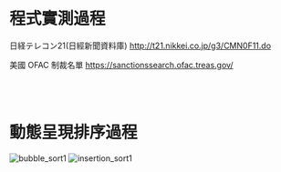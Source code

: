 # 程式實測過程
日経テレコン21(日經新聞資料庫) http://t21.nikkei.co.jp/g3/CMN0F11.do

美國 OFAC 制裁名單 https://sanctionssearch.ofac.treas.gov/

<br><br/>

# 動態呈現排序過程
![bubble_sort1](https://user-images.githubusercontent.com/66252302/125820452-8ea8ee45-540e-4814-870e-bfe8fba89146.gif)
![insertion_sort1](https://user-images.githubusercontent.com/66252302/125820480-c1bd0f95-273a-45c9-a4cf-09505a921190.gif)

